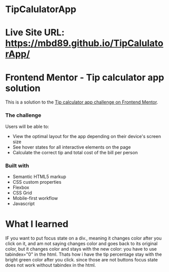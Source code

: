# TipCalulatorApp
# Live Site URL: https://mbd89.github.io/TipCalulatorApp/

# Frontend Mentor - Tip calculator app solution

This is a solution to the [Tip calculator app challenge on Frontend Mentor](https://www.frontendmentor.io/challenges/tip-calculator-app-ugJNGbJUX). 

### The challenge

Users will be able to:

- View the optimal layout for the app depending on their device's screen size
- See hover states for all interactive elements on the page
- Calculate the correct tip and total cost of the bill per person

### Built with

- Semantic HTML5 markup
- CSS custom properties
- Flexbox
- CSS Grid
- Mobile-first workflow
- Javascript
#  What I learned 
IF you want to put focus state on a div., meaning it changes color after you click on it, and am not saying changes color and goes back to its original color, but it changes color and stays with the new color: you have to use tabindex="0" in the html. 
Thats how i have the tip percentage stay with the bright green color after you click. since those are not buttons focus state does not work without tabindex in the html. 
